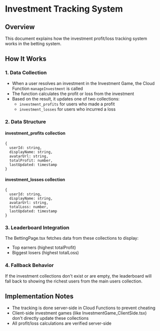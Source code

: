 # Investment Tracking System

## Overview
This document explains how the investment profit/loss tracking system works in the betting system.

## How It Works

### 1. Data Collection
- When a user resolves an investment in the Investment Game, the Cloud Function `manageInvestment` is called
- The function calculates the profit or loss from the investment
- Based on the result, it updates one of two collections:
  - `investment_profits` for users who made a profit
  - `investment_losses` for users who incurred a loss

### 2. Data Structure

#### investment_profits collection
```
{
  userId: string,
  displayName: string,
  avatarUrl: string,
  totalProfit: number,
  lastUpdated: timestamp
}
```

#### investment_losses collection
```
{
  userId: string,
  displayName: string,
  avatarUrl: string,
  totalLoss: number,
  lastUpdated: timestamp
}
```

### 3. Leaderboard Integration
The BettingPage.tsx fetches data from these collections to display:
- Top earners (highest totalProfit)
- Biggest losers (highest totalLoss)

### 4. Fallback Behavior
If the investment collections don't exist or are empty, the leaderboard will fall back to showing the richest users from the main users collection.

## Implementation Notes
- The tracking is done server-side in Cloud Functions to prevent cheating
- Client-side investment games (like InvestmentGame_ClientSide.tsx) don't directly update these collections
- All profit/loss calculations are verified server-side